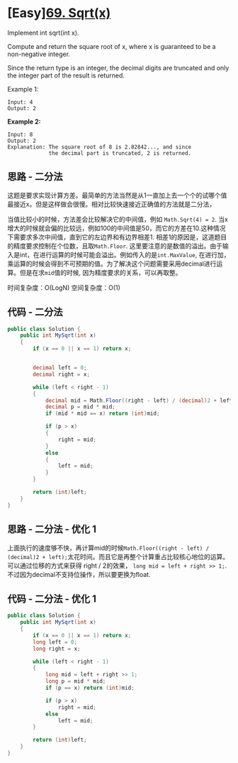 # [Easy][69. Sqrt(x)](https://leetcode.com/problems/sqrtx/)

Implement int sqrt(int x).

Compute and return the square root of x, where x is guaranteed to be a non-negative integer.

Since the return type is an integer, the decimal digits are truncated and only the integer part of the result is returned.

Example 1:

```text
Input: 4
Output: 2
```

**Example 2:**

```text
Input: 8
Output: 2
Explanation: The square root of 8 is 2.82842..., and since
             the decimal part is truncated, 2 is returned.
```

## 思路 - 二分法

这题是要求实现计算方差。最简单的方法当然是从1一直加上去一个个的试哪个值最接近x。但是这样做会很慢。相对比较快速接近正确值的方法就是二分法，

当值比较小的时候，方法差会比较解决它的中间值，例如 `Math.Sqrt(4) = 2`. 当x增大的时候就会偏的比较远，例如100的中间值是50，而它的方差在10.这种情况下需要求多次中间值，直到它的左边界和有边界相差1. 相差1的原因是，这道题目的精度要求控制在个位数，且取`Math.Floor`. 这里要注意的是数值的溢出。由于输入是int，在进行运算的时候可能会溢出。例如传入的是`int.MaxValue`, 在进行加，乘运算的时候会得到不可预期的值。为了解决这个问题需要采用decimal进行运算。但是在求`mid`值的时候, 因为精度要求的关系，可以再取整。

时间复杂度：O(LogN)
空间复杂度：O(1)

## 代码 - 二分法

```csharp
public class Solution {
    public int MySqrt(int x)
    {
        if (x == 0 || x == 1) return x;


        decimal left = 0;
        decimal right = x;

        while (left < right - 1)
        {
            decimal mid = Math.Floor((right - left) / (decimal)2 + left);
            decimal p = mid * mid;
            if (mid * mid == x) return (int)mid;

            if (p > x)
            {
                right = mid;
            }
            else
            {
                left = mid;
            }
        }

        return (int)left;
    }
}
```

## 思路 - 二分法 - 优化 1

上面执行的速度够不快，再计算mid的时候`Math.Floor((right - left) / (decimal)2 + left);`太花时间。而且它是再整个计算重占比较核心地位的运算。可以通过位移的方式来获得 right / 2的效果， `long mid = left + right >> 1;`. 不过因为decimal不支持位操作，所以要更换为float.

## 代码 - 二分法 - 优化 1

```csharp
public class Solution {
    public int MySqrt(int x)
    {
        if (x == 0 || x == 1) return x;
        long left = 0;
        long right = x;

        while (left < right - 1)
        {
            long mid = left + right >> 1;
            long p = mid * mid;
            if (p == x) return (int)mid;

            if (p > x)
                right = mid;
            else
                left = mid;
        }

        return (int)left;
    }
}
```
